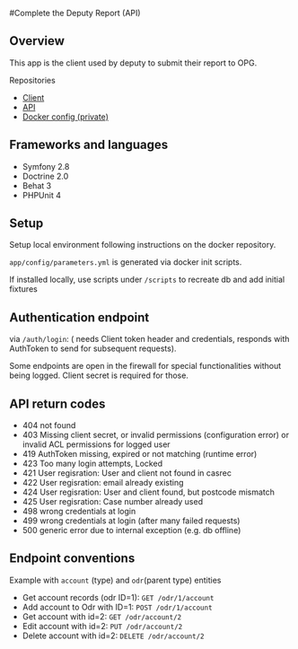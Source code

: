 #Complete the Deputy Report (API)

## Overview

This app is the client used by deputy to submit their report to OPG.


Repositories
 - [Client](https://github.com/ministryofjustice/opg-digi-deps-client)
 - [API](https://github.com/ministryofjustice/opg-digi-deps-client)
 - [Docker config (private)](https://github.com/ministryofjustice/opg-digi-deps-docker)

## Frameworks and languages

- Symfony 2.8
- Doctrine 2.0
- Behat 3
- PHPUnit 4

## Setup

Setup local environment following instructions on the docker repository.

`app/config/parameters.yml` is generated via docker init scripts.

If installed locally, use scripts under `/scripts` to recreate db and add initial fixtures


## Authentication endpoint
via    `/auth/login`: (
needs Client token header and credentials, responds with AuthToken to send for subsequent requests).

Some endpoints are open in the firewall for special functionalities without being logged. 
Client secret is required for those.
    

## API return codes
* 404 not found
* 403 Missing client secret, or invalid permissions (configuration error) or invalid ACL permissions for logged user
* 419 AuthToken missing, expired or not matching (runtime error)
* 423 Too many login attempts, Locked
* 421 User regisration: User and client not found in casrec
* 422 User regisration: email already existing
* 424 User regisration: User and client found, but postcode mismatch
* 425 User regisration: Case number already used
* 498 wrong credentials at login
* 499 wrong credentials at login (after many failed requests)
* 500 generic error due to internal exception (e.g. db offline)

## Endpoint conventions

Example with `account` (type) and `odr`(parent type) entities

 * Get account records (odr ID=1): `GET /odr/1/account`
 * Add account to Odr with ID=1: `POST /odr/1/account`
 * Get account with id=2:  `GET /odr/account/2`
 * Edit account with id=2: `PUT /odr/account/2`
 * Delete account with id=2: `DELETE /odr/account/2`


